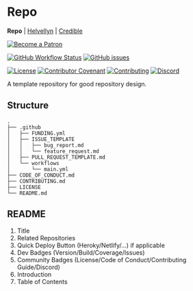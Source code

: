 # Repo

**Repo** | [Helvellyn](https://github.com/thombruce/helvellyn) | [Credible](https://github.com/thombruce/credible)

[![Become a Patron](https://c5.patreon.com/external/logo/become_a_patron_button.png)](https://www.patreon.com/thombruce)

[![GitHub Workflow Status](https://img.shields.io/github/workflow/status/thombruce/repo/CI?logo=github)](https://github.com/thombruce/repo/actions)
[![GitHub issues](https://img.shields.io/github/issues-raw/thombruce/repo?logo=github)](https://github.com/thombruce/repo/issues)

[![License](https://img.shields.io/badge/license-MIT-green.svg)](LICENSE)
[![Contributor Covenant](https://img.shields.io/badge/Contributor%20Covenant-v1.4%20adopted-ff69b4.svg)](CODE_OF_CONDUCT.md)
[![Contributing](https://img.shields.io/badge/contributions-welcome-blue.svg)](CONTRIBUTING.md)
[![Discord](https://img.shields.io/discord/697123984231366716?color=7289da&label=chat&logo=discord)](https://discord.gg/TeBygKr)

A template repository for good repository design.

## Structure

```
.
├── .github
│   ├── FUNDING.yml
│   ├── ISSUE_TEMPLATE
│   │   ├── bug_report.md
│   │   └── feature_request.md
│   ├── PULL_REQUEST_TEMPLATE.md
│   └── workflows
│       └── main.yml
├── CODE_OF_CONDUCT.md
├── CONTRIBUTING.md
├── LICENSE
└── README.md
```

## README

1. Title
2. Related Repositories
3. Quick Deploy Button (Heroky/Netlify/...) if applicable
4. Dev Badges (Version/Build/Coverage/Issues)
5. Community Badges (License/Code of Conduct/Contributing Guide/Discord)
6. Introduction
7. Table of Contents
